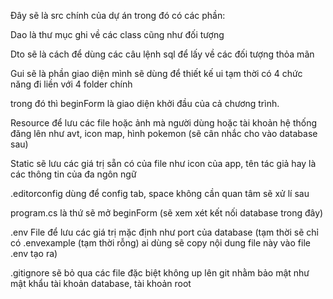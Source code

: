 ﻿Đây sẽ là src chính của dự án trong đó có các phần:

Dao là thư mục ghi về các class cũng như đối tượng

Dto sẽ là cách để dùng các câu lệnh sql để lấy về các đối tượng thỏa mãn

Gui sẽ là phần giao diện mình sẽ dùng để thiết kế ui tạm thời có 4 chức năng đi liền với 4 folder chính

trong đó thì beginForm là giao diện khởi đầu của cả chương trình.

Resource để lưu các file hoặc ảnh mà người dùng hoặc tài khoản hệ thống đăng lên như avt, icon map, hình pokemon (sẽ cân nhắc cho vào database sau) 

Static sẽ lưu các giá trị sẵn có của file như icon của app, tên tác giả hay là các thông tin của đa ngôn ngữ

.editorconfig dùng để config tab, space không cần quan tâm sẽ xử lí sau

program.cs là thứ sẽ mở beginForm (sẽ xem xét kết nối database trong đây)

.env File để lưu các giá trị mặc định như port của database (tạm thời sẽ chỉ có .envexample (tạm thời rỗng) ai dùng sẽ copy nội dung file này vào file .env tạo ra)

.gitignore sẽ bỏ qua các file đặc biệt không up lên git nhằm bảo mật như mật khẩu tài khoản database, tài khoản root